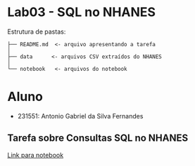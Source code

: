 # Lab03 - SQL no NHANES

Estrutura de pastas:

~~~
├── README.md  <- arquivo apresentando a tarefa
│
├── data      <- arquivos CSV extraídos do NHANES
│
└── notebook   <- arquivos do notebook
~~~

# Aluno
* 231551: Antonio Gabriel da Silva Fernandes

## Tarefa sobre Consultas SQL no NHANES
[Link para notebook](https://github.com/bilbosf/MC536/blob/main/lab03/notebook/lab03-nhanes.ipynb)
